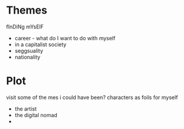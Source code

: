 # Themes

fInDiNg mYsElF

- career - what do I want to do with myself
- in a capitalist society
- seggsuality
- nationality

# Plot

visit some of the mes i could have been?
characters as foils for myself

- the artist
- the digital nomad
-
